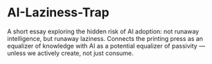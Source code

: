 # AI-Laziness-Trap
A short essay exploring the hidden risk of AI adoption: not runaway intelligence, but runaway laziness. Connects the printing press as an equalizer of knowledge with AI as a potential equalizer of passivity — unless we actively create, not just consume.
